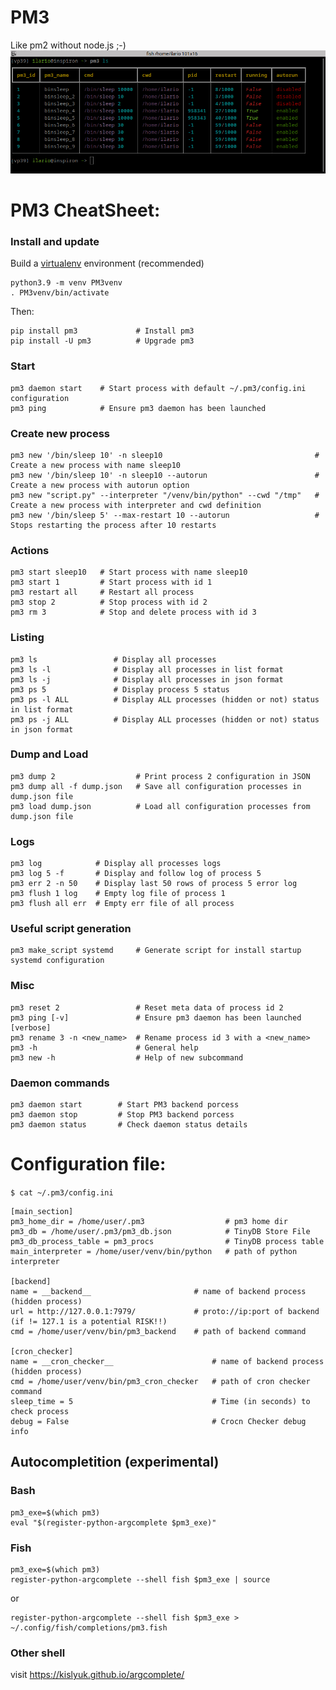 # PM3
Like pm2 without node.js ;-)
![](https://github.com/ilariofebi/PM3/blob/main/screenshots/ls.png?raw=true)
# PM3 CheatSheet:
### Install and update
Build a [virtualenv](https://docs.python.org/3.9/tutorial/venv.html) environment (recommended)
```
python3.9 -m venv PM3venv
. PM3venv/bin/activate
```
Then:
```
pip install pm3             # Install pm3
pip install -U pm3          # Upgrade pm3
```

### Start
```
pm3 daemon start    # Start process with default ~/.pm3/config.ini configuration 
pm3 ping            # Ensure pm3 daemon has been launched
```

### Create new process
```
pm3 new '/bin/sleep 10' -n sleep10                                  # Create a new process with name sleep10
pm3 new '/bin/sleep 10' -n sleep10 --autorun                        # Create a new process with autorun option
pm3 new "script.py" --interpreter "/venv/bin/python" --cwd "/tmp"   # Create a new process with interpreter and cwd definition
pm3 new '/bin/sleep 5' --max-restart 10 --autorun                   # Stops restarting the process after 10 restarts        
```
### Actions
```
pm3 start sleep10   # Start process with name sleep10
pm3 start 1         # Start process with id 1
pm3 restart all     # Restart all process
pm3 stop 2          # Stop process with id 2 
pm3 rm 3            # Stop and delete process with id 3
```

### Listing
```
pm3 ls                 # Display all processes
pm3 ls -l              # Display all processes in list format
pm3 ls -j              # Display all processes in json format
pm3 ps 5               # Display process 5 status
pm3 ps -l ALL          # Display ALL processes (hidden or not) status in list format
pm3 ps -j ALL          # Display ALL processes (hidden or not) status in json format
```

### Dump and Load
```
pm3 dump 2                  # Print process 2 configuration in JSON
pm3 dump all -f dump.json   # Save all configuration processes in dump.json file 
pm3 load dump.json          # Load all configuration processes from dump.json file 
```

### Logs
```
pm3 log            # Display all processes logs
pm3 log 5 -f       # Display and follow log of process 5
pm3 err 2 -n 50    # Display last 50 rows of process 5 error log 
pm3 flush 1 log    # Empty log file of process 1
pm3 flush all err  # Empty err file of all process
```

### Useful script generation
```
pm3 make_script systemd     # Generate script for install startup systemd configuration
```

### Misc
```
pm3 reset 2                 # Reset meta data of process id 2
pm3 ping [-v]               # Ensure pm3 daemon has been launched [verbose]
pm3 rename 3 -n <new_name>  # Rename process id 3 with a <new_name>
pm3 -h                      # General help
pm3 new -h                  # Help of new subcommand  
```

### Daemon commands
```
pm3 daemon start        # Start PM3 backend porcess
pm3 daemon stop         # Stop PM3 backend porcess
pm3 daemon status       # Check daemon status details
```

# Configuration file:
`$ cat ~/.pm3/config.ini`
```
[main_section]
pm3_home_dir = /home/user/.pm3                  # pm3 home dir
pm3_db = /home/user/.pm3/pm3_db.json            # TinyDB Store File
pm3_db_process_table = pm3_procs                # TinyDB process table
main_interpreter = /home/user/venv/bin/python   # path of python interpreter

[backend]
name = __backend__                       # name of backend process (hidden process)
url = http://127.0.0.1:7979/             # proto://ip:port of backend (if != 127.1 is a potential RISK!!)
cmd = /home/user/venv/bin/pm3_backend    # path of backend command

[cron_checker]
name = __cron_checker__                      # name of backend process (hidden process)
cmd = /home/user/venv/bin/pm3_cron_checker   # path of cron checker command
sleep_time = 5                               # Time (in seconds) to check process                            
debug = False                                # Crocn Checker debug info
```


## Autocompletition (experimental)
### Bash
```
pm3_exe=$(which pm3)
eval "$(register-python-argcomplete $pm3_exe)"
```

### Fish
```
pm3_exe=$(which pm3)
register-python-argcomplete --shell fish $pm3_exe | source
```
or
```
register-python-argcomplete --shell fish $pm3_exe > ~/.config/fish/completions/pm3.fish
```

### Other shell
visit https://kislyuk.github.io/argcomplete/


